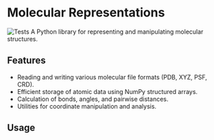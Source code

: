 # Molecular Representations
![Tests](https://github.com/tobias-fritz/molecular-representations/actions/workflows/tests.yml/badge.svg)
A Python library for representing and manipulating molecular structures.

## Features

*   Reading and writing various molecular file formats (PDB, XYZ, PSF, CRD).
*   Efficient storage of atomic data using NumPy structured arrays.
*   Calculation of bonds, angles, and pairwise distances.
*   Utilities for coordinate manipulation and analysis.

## Usage

